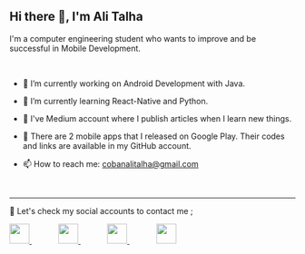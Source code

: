 ## Hi there 👋, I'm Ali Talha 

I'm a computer engineering student who wants to improve and be successful in Mobile Development.

<br>

- 🔭 I’m currently working on Android Development with Java.

- 🌱 I’m currently learning React-Native  and  Python.

- 📝 I've Medium account where I publish articles when I learn new things.

- :iphone: There are 2 mobile apps that I released on Google Play. Their codes and links are available in my GitHub account.

- 📫 How to reach me: cobanalitalha@gmail.com

<br>

<hr>

:mag_right: Let's check  my social accounts to contact me ;


<a href="https://alitalhacoban.medium.com/"><img src="https://user-images.githubusercontent.com/64840495/131394736-53560497-2ece-4339-a2dc-1f723f605cf0.jpeg"   height="35" >  </a>&nbsp;&nbsp;&nbsp;&nbsp;&nbsp;&nbsp;&nbsp;&nbsp;&nbsp;&nbsp;&nbsp;
<a href="https://www.linkedin.com/in/ali-talha-%C3%A7oban-b06286205/"><img src="https://user-images.githubusercontent.com/64840495/131240332-e43862a6-c8ca-493e-bdf9-6623f499e69f.png"   height="35" >  </a>&nbsp;&nbsp;&nbsp;&nbsp;&nbsp;&nbsp;&nbsp;&nbsp;&nbsp;&nbsp;&nbsp;
<a href="https://www.instagram.com/talhalicbn/"><img src="https://user-images.githubusercontent.com/64840495/131240318-0f9be8a3-850d-424b-a576-22a812af3587.png"   height="35" >  </a>&nbsp;&nbsp;&nbsp;&nbsp;&nbsp;&nbsp;&nbsp;&nbsp;&nbsp;&nbsp;&nbsp;
<a href="https://discordapp.com/users/7869/"><img src="https://user-images.githubusercontent.com/64840495/131240333-9fc83a78-4300-4e85-bd9b-48b3d1fd33f4.png"   height="35" >  </a>




